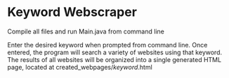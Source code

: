 
# Keyword Webscraper

Compile all files and run Main.java from command line

Enter the desired keyword when prompted from command line. Once entered, the program will search a variety of websites using that keyword. The results of all websites will be organized into a single generated HTML page, located at created_webpages/<em>keyword</em>.html
